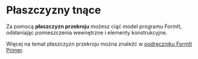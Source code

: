 # Płaszczyzny tnące

Za pomocą **płaszczyzn przekroju** możesz ciąć model programu FormIt, odsłaniając pomieszczenia wewnętrzne i elementy konstrukcyjne.

Więcej na temat płaszczyzn przekroju można znaleźć w [podręczniku FormIt Primer](../formit-primer/part-i/section_planes.md).

